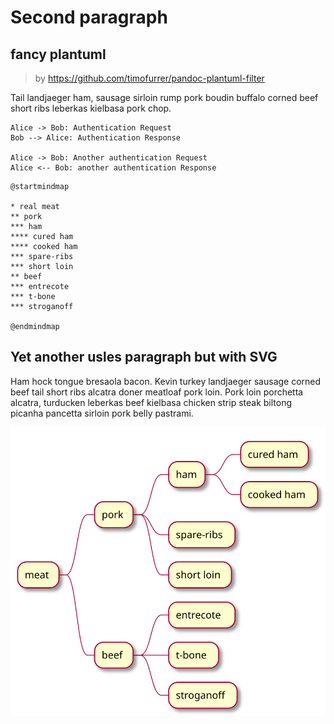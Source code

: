 # Second paragraph 
## fancy plantuml
> by https://github.com/timofurrer/pandoc-plantuml-filter

Tail landjaeger ham, sausage sirloin rump pork boudin buffalo corned beef short ribs leberkas kielbasa pork chop.

```{.plantuml width=50%}
Alice -> Bob: Authentication Request
Bob --> Alice: Authentication Response

Alice -> Bob: Another authentication Request
Alice <-- Bob: another authentication Response
```

```plantuml
@startmindmap

* real meat
** pork
*** ham
**** cured ham
**** cooked ham
*** spare-ribs
*** short loin
** beef
*** entrecote
*** t-bone
*** stroganoff

@endmindmap
```

## Yet another usles paragraph but with SVG
Ham hock tongue bresaola bacon. Kevin turkey landjaeger sausage corned beef tail short ribs alcatra doner meatloaf pork loin. Pork loin porchetta alcatra, turducken leberkas beef kielbasa chicken strip steak biltong picanha pancetta sirloin pork belly pastrami.

![an svg](./img.svg)
